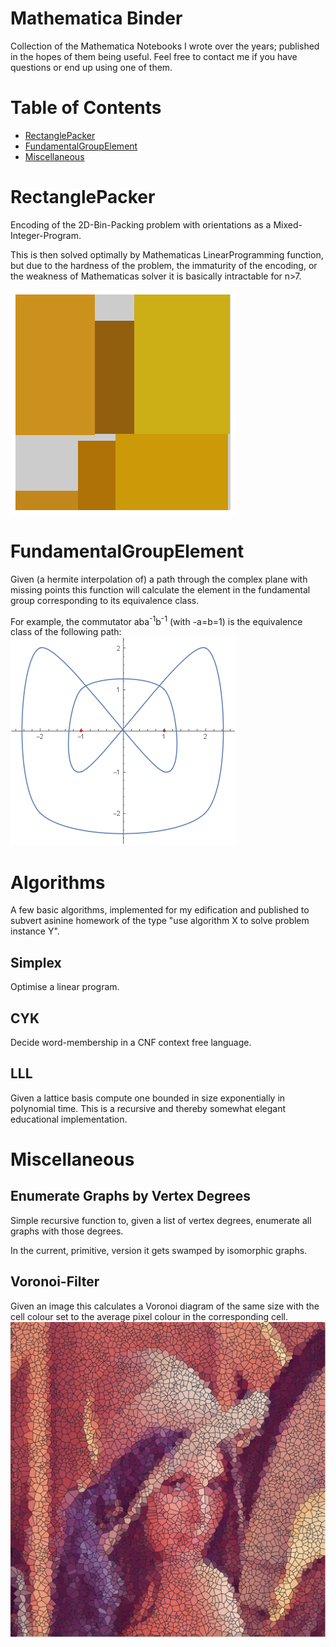 Mathematica Binder
==================

Collection of the Mathematica Notebooks I wrote over the years; published in the hopes of them being useful.
Feel free to contact me if you have questions or end up using one of them.

Table of Contents
=================

  * [RectanglePacker](#RectanglePacker)
  * [FundamentalGroupElement](#FundamentalGroupElement)
  * [Miscellaneous](#Miscellaneous)

RectanglePacker
===============
Encoding of the 2D-Bin-Packing problem with orientations as a Mixed-Integer-Program.

This is then solved optimally by Mathematicas LinearProgramming function, but due to the hardness of the problem, the immaturity of the encoding, or the weakness of Mathematicas solver it is basically intractable for n>7.

![6 random rectangles](https://github.com/Athlici/Mathematica/blob/master/RectanglePacking/RectPacking.png)

FundamentalGroupElement
=======================
Given (a hermite interpolation of) a path through the complex plane with missing points this function will calculate the element in the fundamental group corresponding to its equivalence class.

For example, the commutator aba<sup>-1</sup>b<sup>-1</sup> (with -a=b=1) is the equivalence class of the following path:
![Commutator](https://github.com/Athlici/Mathematica/blob/master/FundamentalGroupElement/Commutator.png)

Algorithms
==========
A few basic algorithms, implemented for my edification and published to subvert asinine homework of the type "use algorithm X to solve problem instance Y".

Simplex
-------
Optimise a linear program.

CYK
---
Decide word-membership in a CNF context free language.

LLL
---
Given a lattice basis compute one bounded in size exponentially in polynomial time.
This is a recursive and thereby somewhat elegant educational implementation.

Miscellaneous
=============

Enumerate Graphs by Vertex Degrees
----------------------------------
Simple recursive function to, given a list of vertex degrees, enumerate all graphs with those degrees.

In the current, primitive, version it gets swamped by isomorphic graphs.

Voronoi-Filter
--------------
Given an image this calculates a Voronoi diagram of the same size with the cell colour set to the average pixel colour in the corresponding cell.
![Lena](https://github.com/Athlici/Mathematica/blob/master/VoronoiPictures/Lena.png)
